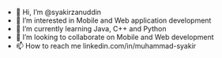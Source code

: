 - 👋 Hi, I’m @syakirzanuddin
- 👀 I’m interested in Mobile and Web application development
- 🌱 I’m currently learning Java, C++ and Python
- 💞️ I’m looking to collaborate on Mobile and Web development
- 📫 How to reach me linkedin.com/in/muhammad-syakir

<!---
syakirzanuddin/syakirzanuddin is a ✨ special ✨ repository because its `README.md` (this file) appears on your GitHub profile.
You can click the Preview link to take a look at your changes.
--->
